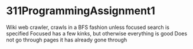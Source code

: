 # 311ProgrammingAssignment1
Wiki web crawler, crawls in a BFS fashion unless focused search is specified
Focused has a few kinks, but otherwise everything is good
Does not go through pages it has already gone through
